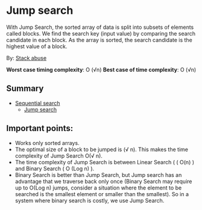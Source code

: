 # Jump search

With Jump Search, the sorted array of data is split into subsets of elements called blocks. We find the search key (input value) by comparing the search candidate in each block. As the array is sorted, the search candidate is the highest value of a block.

By: [Stack abuse](https://stackabuse.com/jump-search-in-python/)

__Worst case timing complexity__: O (√n) 
__Best case of time complexity__: O (√n) 

## Summary

* [Sequential search](https://github.com/edmilson-dk/academic-programming/blob/main/search-algorithms/sequential-search)
  * [Jump search](https://github.com/edmilson-dk/academic-programming/blob/main/search-algorithms/sequential-search/jump-search/jump-search.cpp)

## Important points: 
 
* Works only sorted arrays.
* The optimal size of a block to be jumped is (√ n). This makes the time complexity of Jump Search O(√ n).
* The time complexity of Jump Search is between Linear Search ( ( O(n) ) and Binary Search ( O (Log n) ).
* Binary Search is better than Jump Search, but Jump search has an advantage that we traverse back only once (Binary Search may require up to O(Log n) jumps, consider a situation where the element to be searched is the smallest element or smaller than the smallest). So in a system where binary search is costly, we use Jump Search.